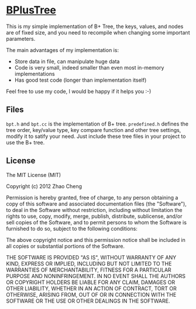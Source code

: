 [BPlusTree](https://github.com/zcbenz/BPlusTree/tree/82e2dfc3c54a2488e3a96fc356ca1af7c569098f)
==========

This is my simple implementation of B+ Tree, the keys, values, and nodes are of
fixed size, and you need to recompile when changing some important parameters.

The main advantages of my implementation is:

 * Store data in file, can manipulate huge data
 * Code is very small, indeed smaller than even most in-memory implementations
 * Has good test code (longer than implementation itself)

Feel free to use my code, I would be happy if it helps you :-)

Files
-----

`bpt.h` and `bpt.cc` is the implementation of B+ tree. `predefined.h` 
defines the tree order, key/value type, key compare function and other
tree settings, modify it to satify your need. Just include these tree files 
in your project to use the B+ tree.

License
-------

The MIT License (MIT)

Copyright (c) 2012 Zhao Cheng

Permission is hereby granted, free of charge, to any person obtaining a copy of this software and associated documentation files (the "Software"), to deal in the Software without restriction, including without limitation the rights to use, copy, modify, merge, publish, distribute, sublicense, and/or sell copies of the Software, and to permit persons to whom the Software is furnished to do so, subject to the following conditions:

The above copyright notice and this permission notice shall be included in all copies or substantial portions of the Software.

THE SOFTWARE IS PROVIDED "AS IS", WITHOUT WARRANTY OF ANY KIND, EXPRESS OR IMPLIED, INCLUDING BUT NOT LIMITED TO THE WARRANTIES OF MERCHANTABILITY, FITNESS FOR A PARTICULAR PURPOSE AND NONINFRINGEMENT. IN NO EVENT SHALL THE AUTHORS OR COPYRIGHT HOLDERS BE LIABLE FOR ANY CLAIM, DAMAGES OR OTHER LIABILITY, WHETHER IN AN ACTION OF CONTRACT, TORT OR OTHERWISE, ARISING FROM, OUT OF OR IN CONNECTION WITH THE SOFTWARE OR THE USE OR OTHER DEALINGS IN THE SOFTWARE.
